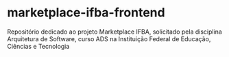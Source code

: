 # marketplace-ifba-frontend
Repositório dedicado ao projeto Marketplace IFBA, solicitado pela disciplina Arquitetura de Software, curso ADS na Instituição Federal de Educação, Ciências e Tecnologia
